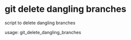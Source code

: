 # git delete dangling branches

script to delete dangling branches

usage: git_delete_dangling_branches

